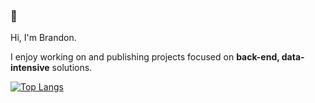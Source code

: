 ### 👋

Hi, I'm Brandon. 

I enjoy working on and publishing projects focused on **back-end, data-intensive** solutions.

[![Top Langs](https://github-readme-stats.vercel.app/api/top-langs/?username=brandon-powers)](https://github.com/brandon-powers/github-readme-stats)

<!--
**brandon-powers/brandon-powers** is a ✨ _special_ ✨ repository because its `README.md` (this file) appears on your GitHub profile.

Here are some ideas to get you started:

- 🔭 I’m currently working on ...
- 🌱 I’m currently learning ...
- 👯 I’m looking to collaborate on ...
- 🤔 I’m looking for help with ...
- 💬 Ask me about ...
- 📫 How to reach me: ...
- 😄 Pronouns: ...
- ⚡ Fun fact: ...
-->
